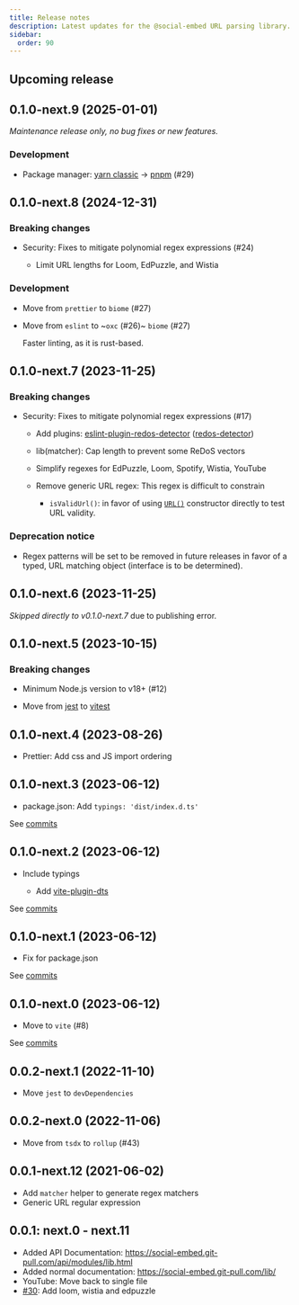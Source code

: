 ```yaml
---
title: Release notes
description: Latest updates for the @social-embed URL parsing library.
sidebar:
  order: 90
---
```


## Upcoming release

<!-- _Enter the most recent changes here_ -->

## 0.1.0-next.9 (2025-01-01)

_Maintenance release only, no bug fixes or new features._

### Development

- Package manager: [yarn classic] -> [pnpm] (#29)

[yarn classic]: https://classic.yarnpkg.com/
[pnpm]: https://pnpm.io/

## 0.1.0-next.8 (2024-12-31)

### Breaking changes

- Security: Fixes to mitigate polynomial regex expressions (#24)

  - Limit URL lengths for Loom, EdPuzzle, and Wistia

### Development

- Move from `prettier` to `biome` (#27)
- Move from `eslint` to ~`oxc` (#26)~ `biome` (#27)

  Faster linting, as it is rust-based.

## 0.1.0-next.7 (2023-11-25)

### Breaking changes

- Security: Fixes to mitigate polynomial regex expressions (#17)

  - Add plugins: [eslint-plugin-redos-detector] ([redos-detector])

    [eslint-plugin-redos-detector]: https://github.com/tjenkinson/eslint-plugin-redos-detector
    [redos-detector]: https://github.com/tjenkinson/redos-detector

  - lib(matcher): Cap length to prevent some ReDoS vectors
  - Simplify regexes for EdPuzzle, Loom, Spotify, Wistia, YouTube
  - Remove generic URL regex: This regex is difficult to constrain

    - `isValidUrl()`: in favor of using [`URL()`] constructor directly to
      test URL validity.

      [`URL()`]: https://developer.mozilla.org/en-US/docs/Web/API/URL/URL

### Deprecation notice

- Regex patterns will be set to be removed in future releases in favor of
  a typed, URL matching object (interface is to be determined).

## 0.1.0-next.6 (2023-11-25)

_Skipped directly to v0.1.0-next.7_ due to publishing error.

## 0.1.0-next.5 (2023-10-15)

### Breaking changes

- Minimum Node.js version to v18+ (#12)
- Move from [jest] to [vitest]

  [vitest]: https://vitest.dev/guide/
  [jest]: https://jestjs.io/docs/cli

## 0.1.0-next.4 (2023-08-26)

- Prettier: Add css and JS import ordering

## 0.1.0-next.3 (2023-06-12)

- package.json: Add `typings: 'dist/index.d.ts'`

See [commits](https://github.com/social-embed/social-embed/compare/@social-embed/lib@0.1.0-next.2...@social-embed/lib@0.1.0-next.3)

## 0.1.0-next.2 (2023-06-12)

- Include typings

  - Add [vite-plugin-dts](https://github.com/qmhc/vite-plugin-dts)

See [commits](https://github.com/social-embed/social-embed/compare/@social-embed/lib@0.1.0-next.1...@social-embed/lib@0.1.0-next.2)

## 0.1.0-next.1 (2023-06-12)

- Fix for package.json

See [commits](https://github.com/social-embed/social-embed/compare/@social-embed/lib@0.1.0-next.0...@social-embed/lib@0.1.0-next.1)

## 0.1.0-next.0 (2023-06-12)

- Move to `vite` (#8)

See [commits](https://github.com/social-embed/social-embed/compare/@social-embed/lib@0.0.2-next.1...@social-embed/lib@0.1.0-next.0)

## 0.0.2-next.1 (2022-11-10)

- Move `jest` to `devDependencies`

## 0.0.2-next.0 (2022-11-06)

- Move from `tsdx` to `rollup` (#43)

## 0.0.1-next.12 (2021-06-02)

- Add `matcher` helper to generate regex matchers
- Generic URL regular expression

## 0.0.1: next.0 - next.11

- Added API Documentation:
  https://social-embed.git-pull.com/api/modules/lib.html
- Added normal documentation:
  https://social-embed.git-pull.com/lib/
- YouTube: Move back to single file
- [#30](https://github.com/social-embed/social-embed/pull/30): Add loom, wistia
  and edpuzzle
